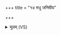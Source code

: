 +++
title = "१४ मधु जनिषीय"

+++
<details><summary>मूलम् (VS)</summary>

मधु॑ जनिषीय॒ मधु॑ वंशिषीय। पय॑स्वानग्न॒ आग॑मं॒ तं मा॒ सं सृ॑ज॒ वर्च॑सा ॥
</details>